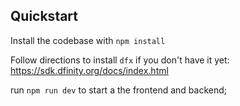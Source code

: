 ## Quickstart

Install the codebase with `npm install`

Follow directions to install `dfx` if you don't have it yet: https://sdk.dfinity.org/docs/index.html

run `npm run dev` to start a the frontend and backend;
